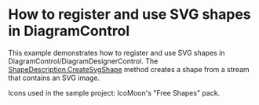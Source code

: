 # How to register and use SVG shapes in DiagramControl


<p>This example demonstrates how to register and use SVG shapes in DiagramControl/DiagramDesignerControl. The <a href="https://documentation.devexpress.com/#CoreLibraries/DevExpressDiagramCoreShapeDescription_CreateSvgShapetopic">ShapeDescription.CreateSvgShape</a> method creates a shape from a stream that contains an SVG image.</p>
<p>Icons used in the sample project: IcoMoon's "Free Shapes" pack.</p>

<br/>


